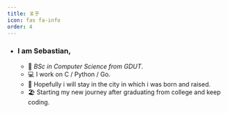 ```yaml
---
title: 关于
icon: fas fa-info
order: 4
---
```

- ### I am Sebastian,

  - 🏫  _BSc in Computer Science from GDUT_.
  - 💻  I work on C / Python / Go.
  - 🧠  Hopefully i will stay in the city in which i was born and raised.
  - 🏖️  Starting my new journey after graduating from college and keep coding.


